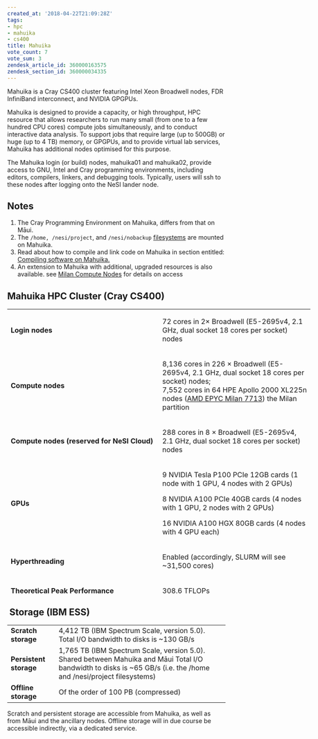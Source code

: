 ```yaml
---
created_at: '2018-04-22T21:09:28Z'
tags:
- hpc
- mahuika
- cs400
title: Mahuika
vote_count: 7
vote_sum: 3
zendesk_article_id: 360000163575
zendesk_section_id: 360000034335
---
```


Mahuika is a Cray CS400 cluster featuring Intel Xeon Broadwell nodes,
FDR InfiniBand interconnect, and NVIDIA GPGPUs.

Mahuika is designed to provide a capacity, or high throughput, HPC
resource that allows researchers to run many small (from one to a few
hundred CPU cores) compute jobs simultaneously, and to conduct
interactive data analysis. To support jobs that require large (up to
500GB) or huge (up to 4 TB) memory, or GPGPUs, and to provide virtual
lab services, Mahuika has additional nodes optimised for this purpose.

The Mahuika login (or build) nodes, mahuika01 and mahuika02, provide
access to GNU, Intel and Cray programming environments, including
editors, compilers, linkers, and debugging tools. Typically, users will
ssh to these nodes after logging onto the NeSI lander node.

## Notes

1. The Cray Programming Environment on Mahuika, differs from that on
    Māui.
2. The `/home, /nesi/project`, and `/nesi/nobackup`
    [filesystems](../../../Storage/File_Systems_and_Quotas/NeSI_File_Systems_and_Quotas.md)
    are mounted on Mahuika.
3. Read about how to compile and link code on Mahuika in section
    entitled: [Compiling software on
    Mahuika.](../../Scientific_Computing/HPC_Software_Environment/Compiling_software_on_Mahuika.md)
4. An extension to Mahuika with additional, upgraded resources is also
    available. see [Milan Compute
    Nodes](../../Scientific_Computing/Running_Jobs_on_Maui_and_Mahuika/Milan_Compute_Nodes.md)
    for details on access

## Mahuika HPC Cluster (Cray CS400)

<table style="width: 700px; height: 658px;">
<colgroup>
<col style="width: 50%" />
<col style="width: 50%" />
</colgroup>
<tbody>
<tr class="odd" style="height: 55px;">
<td style="height: 55px; width: 240.278px"><p><span><strong>Login
nodes</strong></span></p></td>
<td style="height: 55px; width: 436.389px"><p><span>72 cores in 2×
Broadwell (E5-2695v4, 2.1 GHz, dual socket 18 cores per socket)
nodes</span></p></td>
</tr>
<tr class="even" style="height: 27.4333px;">
<td style="height: 27px; width: 240.278px"><p><span><strong>Compute
nodes</strong></span></p></td>
<td style="height: 27px; width: 436.389px"><p><span>8,136 cores in 226 ×
Broadwell (E5-2695v4, 2.1 GHz, dual socket 18 cores per socket)
nodes;<br />
7,552 cores in 64 <span>HPE Apollo 2000 XL225n nodes (</span><a
href="https://www.amd.com/en/products/cpu/amd-epyc-7713">AMD EPYC Milan
7713</a>) the Milan partition</span></p></td>
</tr>
<tr class="odd" style="height: 22px;">
<td style="height: 22px; width: 240.278px"><p><span><strong>Compute
nodes (reserved for NeSI Cloud)<br />
</strong></span></p></td>
<td style="height: 22px; width: 436.389px"><p><span>288 cores in 8 ×
Broadwell (E5-2695v4, 2.1 GHz, dual socket 18 cores per socket)
nodes</span></p></td>
</tr>
<tr class="even" style="height: 148px;">
<td style="width: 240.278px; height: 148px"><p><span><strong>GPUs<br />
</strong></span></p></td>
<td style="width: 436.389px; height: 148px"><p><span>9 NVIDIA Tesla P100
PCIe 12GB cards (1 node with 1 GPU, </span>4 nodes with 2 GPUs)</p>
<p><span>8 NVIDIA A100 PCIe 40GB cards (4 nodes with 1 GPU, 2 nodes with
2 GPUs)<br />
</span></p>
<p><span>16 NVIDIA A100 HGX 80GB cards (4 nodes with 4 GPU
each)</span><span></span></p></td>
</tr>
<tr class="odd" style="height: 22px;">
<td
style="height: 22px; width: 240.278px"><p><span><strong>Hyperthreading</strong></span></p></td>
<td style="height: 22px; width: 436.389px"><p><span>Enabled
(accordingly, SLURM will see ~31,500 cores)</span></p></td>
</tr>
<tr class="even" style="height: 27px;">
<td style="height: 27px; width: 240.278px"><p><span><strong>Theoretical
Peak Performance</strong></span></p></td>
<td style="height: 27px; width: 436.389px"><p><span>308.6
TFLOPs</span></p></td>
</tr>
<tr class="odd" style="height: 70px;">
<td style="height: 70px; width: 240.278px"><p><span><strong>Memory
capacity per compute node</strong></span></p></td>
<td style="height: 70px; width: 436.389px"><p><span>128
GB</span></p></td>
</tr>
<tr class="even" style="height: 70px;">
<td style="height: 70px; width: 240.278px"><p><span><strong>Memory
capacity per login (build) node</strong></span></p></td>
<td style="height: 70px; width: 436.389px"><p><span>512
GB</span></p></td>
</tr>
<tr class="odd" style="height: 49px;">
<td style="height: 49px; width: 240.278px"><p><span><strong>Total System
memory</strong></span></p></td>
<td style="height: 49px; width: 436.389px"><p><span>84.0
TB</span></p></td>
</tr>
<tr class="even" style="height: 70px;">
<td
style="height: 70px; width: 240.278px"><p><span><strong>Interconnect</strong></span></p></td>
<td style="height: 70px; width: 436.389px"><p><span>FDR (54.5Gb/s)
InfiniBand to EDR (100Gb/s) Core fabric. 3.97:1 Fat-tree
topology</span></p></td>
</tr>
<tr class="odd" style="height: 49px;">
<td style="height: 49px; width: 240.278px"><p><span><strong>Workload
Manager</strong></span></p></td>
<td style="height: 49px; width: 436.389px"><p><span>Slurm
(Multi-Cluster)</span></p></td>
</tr>
<tr class="even" style="height: 49px;">
<td style="height: 49px; width: 240.278px"><p><span><strong>Operating
System</strong></span></p></td>
<td style="height: 49px; width: 436.389px"><p><span>CentOS 7.4 &amp;
Rocky 8.5 on Milan</span></p></td>
</tr>
</tbody>
</table>

##  Storage (IBM ESS)

|                        |                                                                                                                                                                     |
|------------------------|---------------------------------------------------------------------------------------------------------------------------------------------------------------------|
| **Scratch storage**    | 4,412 TB (IBM Spectrum Scale, version 5.0). Total I/O bandwidth to disks is ~130 GB/s                                                                               |
| **Persistent storage** | 1,765 TB (IBM Spectrum Scale, version 5.0). Shared between Mahuika and Māui Total I/O bandwidth to disks is ~65 GB/s (i.e. the /home and /nesi/project filesystems) |
| **Offline storage**    | Of the order of 100 PB (compressed)                                                                                                                                 |

Scratch and persistent storage are accessible from Mahuika, as well as
from Māui and the ancillary nodes. Offline storage will in due course be
accessible indirectly, via a dedicated service.
